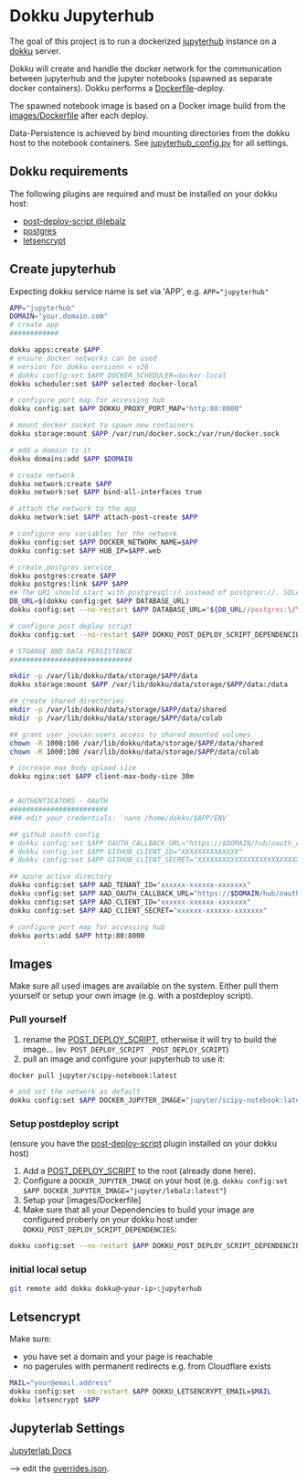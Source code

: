 # Dokku Jupyterhub

The goal of this project is to run a dockerized [jupyterhub](https://jupyter.org/hub) instance on a [dokku](https://dokku.com/) server.

Dokku will create and handle the docker network for the communication between jupyterhub and the jupyter notebooks (spawned as separate docker containers). Dokku performs a [Dockerfile](Dockerfile)-deploy.

The spawned notebook image is based on a Docker image build from the [images/Dockerfile](images/Dockerfile) after each deploy.

Data-Persistence is achieved by bind mounting directories from the dokku host to the notebook containers. See [jupyterhub_config.py](jupyterhub_config.py) for all settings.

## Dokku requirements

The following plugins are required and must be installed on your dokku host:
- [post-deploy-script @lebalz](https://github.com/lebalz/dokku-post-deploy-script)
- [postgres](https://github.com/dokku/dokku-postgres)
- [letsencrypt](https://github.com/dokku/dokku-letsencrypt)

## Create jupyterhub

Expecting dokku service name is set via 'APP', e.g. `APP="jupyterhub"`

```sh
APP="jupyterhub"
DOMAIN="your.domain.com"
# create app
############

dokku apps:create $APP
# ensure docker networks can be used
# version for dokku versionn < v26
# dokku config:set $APP DOCKER_SCHEDULER=docker-local
dokku scheduler:set $APP selected docker-local

# configure port map for accessing hub
dokku config:set $APP DOKKU_PROXY_PORT_MAP="http:80:8000"

# mount docker socket to spawn new containers
dokku storage:mount $APP /var/run/docker.sock:/var/run/docker.sock

# add a domain to it
dokku domains:add $APP $DOMAIN

# create network
dokku network:create $APP
dokku network:set $APP bind-all-interfaces true

# attach the network to the app
dokku network:set $APP attach-post-create $APP

# configure env variables for the network
dokku config:set $APP DOCKER_NETWORK_NAME=$APP
dokku config:set $APP HUB_IP=$APP.web

# create postgres service
dokku postgres:create $APP
dokku postgres:link $APP $APP
## The URI should start with postgresql:// instead of postgres://. SQLAlchemy used to accept both, but has removed support for the postgres name.
DB_URL=$(dokku config:get $APP DATABASE_URL)
dokku config:set --no-restart $APP DATABASE_URL="${DB_URL//postgres:\/\//postgresql:\/\/}"

# configure post deploy script
dokku config:set --no-restart $APP DOKKU_POST_DEPLOY_SCRIPT_DEPENDENCIES="images/Dockerfile;images/playsound_extension.py;images/gtts_extension.py;images/overrides.json"

# STOARGE AND DATA PERSISTENCE
##############################

mkdir -p /var/lib/dokku/data/storage/$APP/data
dokku storage:mount $APP /var/lib/dokku/data/storage/$APP/data:/data

## create shared directories
mkdir -p /var/lib/dokku/data/storage/$APP/data/shared
mkdir -p /var/lib/dokku/data/storage/$APP/data/colab

## grant user jovian:users access to shared mounted volumes
chown -R 1000:100 /var/lib/dokku/data/storage/$APP/data/shared
chown -R 1000:100 /var/lib/dokku/data/storage/$APP/data/colab

# increase max body upload size
dokku nginx:set $APP client-max-body-size 30m


# AUTHENTICATORS - OAUTH
########################
### edit your credentials: `nano /home/dokku/$APP/ENV`

## github oauth config
# dokku config:set $APP OAUTH_CALLBACK_URL="https://$DOMAIN/hub/oauth_callback"
# dokku config:set $APP GITHUB_CLIENT_ID="XXXXXXXXXXXXXX"
# dokku config:set $APP GITHUB_CLIENT_SECRET="XXXXXXXXXXXXXXXXXXXXXXXXXXXXXXXXXXXXXXXX"

## azure active directory
dokku config:set $APP AAD_TENANT_ID="xxxxxx-xxxxxx-xxxxxxx"
dokku config:set $APP AAD_OAUTH_CALLBACK_URL="https://$DOMAIN/hub/oauth_callback"
dokku config:set $APP AAD_CLIENT_ID="xxxxxx-xxxxxx-xxxxxxx"
dokku config:set $APP AAD_CLIENT_SECRET="xxxxxx-xxxxxx-xxxxxxx"

# configure port map for accessing hub
dokku ports:add $APP http:80:8000
```

## Images

Make sure all used images are available on the system. Either pull them yourself or setup your own image (e.g. with a postdeploy script).

### Pull yourself
1. rename the [POST_DEPLOY_SCRIPT](POST_DEPLOY_SCRIPT), otherwise it will try to build the image... (`mv POST_DEPLOY_SCRIPT _POST_DEPLOY_SCRIPT`)
2. pull an image and configure your jupyterhub to use it:
```sh
docker pull jupyter/scipy-notebook:latest

# and set the network as default
dokku config:set $APP DOCKER_JUPYTER_IMAGE="jupyter/scipy-notebook:latest"
```

### Setup postdeploy script
(ensure you have the [post-deploy-script](https://github.com/lebalz/dokku-post-deploy-script) plugin installed on your dokku host)

1. Add a [POST_DEPLOY_SCRIPT](POST_DEPLOY_SCRIPT) to the root (already done here).
2. Configure a `DOCKER_JUPYTER_IMAGE` on your host (e.g. `dokku config:set $APP DOCKER_JUPYTER_IMAGE="jupyter/lebalz:latest"`)
3. Setup your [images/Dockerfile]
4. Make sure that all your Dependencies to build your image are configured proberly on your dokku host under `DOKKU_POST_DEPLOY_SCRIPT_DEPENDENCIES`:
```sh
dokku config:set --no-restart $APP DOKKU_POST_DEPLOY_SCRIPT_DEPENDENCIES="images/Dockerfile;images/playsound_extension.py;images/gtts_extension.py;images/overrides.json"
```

### initial local setup

```sh
git remote add dokku dokku@<your-ip>:jupyterhub
```

## Letsencrypt

Make sure:

- you have set a domain and your page is reachable
- no pagerules with permanent redirects e.g. from Cloudflare exists

```sh
MAIL="your@email.address"
dokku config:set --no-restart $APP DOKKU_LETSENCRYPT_EMAIL=$MAIL
dokku letsencrypt $APP
```


## Jupyterlab Settings

[Jupyterlab Docs](https://jupyterlab.readthedocs.io/en/latest/user/directories.html)

--> edit the [overrides.json](images/overrides.json).
